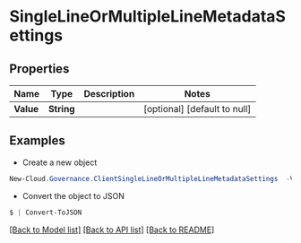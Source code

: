 # SingleLineOrMultipleLineMetadataSettings
## Properties

Name | Type | Description | Notes
------------ | ------------- | ------------- | -------------
**Value** | **String** |  | [optional] [default to null]

## Examples

- Create a new object
```powershell
New-Cloud.Governance.ClientSingleLineOrMultipleLineMetadataSettings  -Value null
```

- Convert the object to JSON
```powershell
$ | Convert-ToJSON
```


[[Back to Model list]](../README.md#documentation-for-models) [[Back to API list]](../README.md#documentation-for-api-endpoints) [[Back to README]](../README.md)


